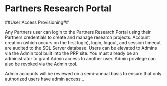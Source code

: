 # Partners Research Portal #
##User Access Provisioning##

Any Partners user can login to the Partners Research Portal using their Partners credentials to create and manage research projects. Account creation (which occurs on the first login), login, logout, and session timeout are audited to the SQL Server database. Users can be elevated to Admins via the Admin tool built into the PRP site. You must already be an administrator to grant Admin access to another user.  Admin privilege can also be revoked via the Admin tool.

Admin accounts will be reviewed on a semi-annual basis to ensure that only authorized users have admin access...